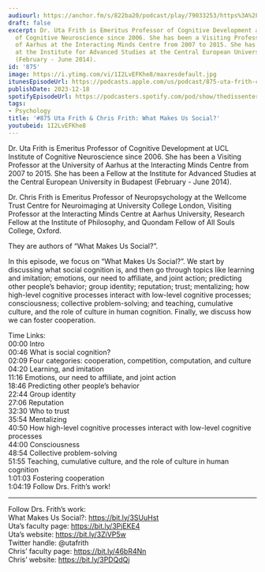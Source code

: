 ```yaml
---
audiourl: https://anchor.fm/s/822ba20/podcast/play/79033253/https%3A%2F%2Fd3ctxlq1ktw2nl.cloudfront.net%2Fstaging%2F2023-10-23%2F3240db0a-8f5b-006f-8c8d-c102bd9a000f.m4a
draft: false
excerpt: Dr. Uta Frith is Emeritus Professor of Cognitive Development at UCL Institute
  of Cognitive Neuroscience since 2006. She has been a Visiting Professor at the University
  of Aarhus at the Interacting Minds Centre from 2007 to 2015. She has been a Fellow
  at the Institute for Advanced Studies at the Central European University in Budapest
  (February - June 2014).
id: '875'
image: https://i.ytimg.com/vi/1I2LvEFKhe8/maxresdefault.jpg
itunesEpisodeUrl: https://podcasts.apple.com/us/podcast/875-uta-frith-chris-frith-what-makes-us-social/id1451347236?i=1000638985571&uo=4
publishDate: 2023-12-18
spotifyEpisodeUrl: https://podcasters.spotify.com/pod/show/thedissenter/episodes/875-Uta-Frith--Chris-Frith-What-Makes-Us-Social-e2cadf5
tags:
- Psychology
title: '#875 Uta Frith & Chris Frith: What Makes Us Social?'
youtubeid: 1I2LvEFKhe8
---
```

<div class="timelinks">

Dr. Uta Frith is Emeritus Professor of Cognitive Development at UCL Institute of Cognitive Neuroscience since 2006. She has been a Visiting Professor at the University of Aarhus at the Interacting Minds Centre from 2007 to 2015. She has been a Fellow at the Institute for Advanced Studies at the Central European University in Budapest (February - June 2014).

Dr. Chris Frith is Emeritus Professor of Neuropsychology at the Wellcome Trust Centre for Neuroimaging at University College London, Visiting Professor at the Interacting Minds Centre at Aarhus University, Research Fellow at the Institute of Philosophy, and Quondam Fellow of All Souls College, Oxford.

They are authors of “What Makes Us Social?”.

In this episode, we focus on “What Makes Us Social?”. We start by discussing what social cognition is, and then go through topics like learning and imitation; emotions, our need to affiliate, and joint action; predicting other people’s behavior; group identity; reputation; trust; mentalizing; how high-level cognitive processes interact with low-level cognitive processes; consciousness; collective problem-solving; and teaching, cumulative culture, and the role of culture in human cognition. Finally, we discuss how we can foster cooperation.

Time Links:  
<time>00:00</time> Intro  
<time>00:46</time> What is social cognition?  
<time>02:09</time> Four categories: cooperation, competition, computation, and culture  
<time>04:20</time> Learning, and imitation  
<time>11:16</time> Emotions, our need to affiliate, and joint action  
<time>18:46</time> Predicting other people’s behavior  
<time>22:44</time> Group identity  
<time>27:06</time> Reputation  
<time>32:30</time> Who to trust  
<time>35:54</time> Mentalizing  
<time>40:50</time> How high-level cognitive processes interact with low-level cognitive processes  
<time>44:00</time> Consciousness  
<time>48:54</time> Collective problem-solving  
<time>51:55</time> Teaching, cumulative culture, and the role of culture in human cognition  
<time>1:01:03</time> Fostering cooperation  
<time>1:04:19</time> Follow Drs. Frith’s work!

---

Follow Drs. Frith’s work:  
What Makes Us Social?: https://bit.ly/3SUuHst  
Uta’s faculty page: https://bit.ly/3PjEKE4  
Uta’s website: https://bit.ly/3ZiVP5w  
Twitter handle: @utafrith  
Chris’ faculty page: https://bit.ly/46bR4Nn  
Chris’ website: https://bit.ly/3PDQdQj
</div>

